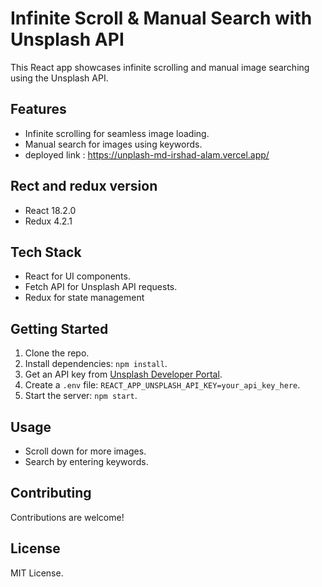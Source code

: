 # Infinite Scroll & Manual Search with Unsplash API

This React app showcases infinite scrolling and manual image searching using the Unsplash API.

## Features

- Infinite scrolling for seamless image loading.
- Manual search for images using keywords.
- deployed link : https://unplash-md-irshad-alam.vercel.app/

## Rect and redux version
- React 18.2.0
- Redux 4.2.1
## Tech Stack

- React for UI components.
- Fetch API for Unsplash API requests.
- Redux for state management

## Getting Started

1. Clone the repo.
2. Install dependencies: `npm install`.
3. Get an API key from [Unsplash Developer Portal](https://unsplash.com/developers).
4. Create a `.env` file: `REACT_APP_UNSPLASH_API_KEY=your_api_key_here`.
5. Start the server: `npm start`.

## Usage

- Scroll down for more images.
- Search by entering keywords.

## Contributing

Contributions are welcome!

## License

MIT License.
